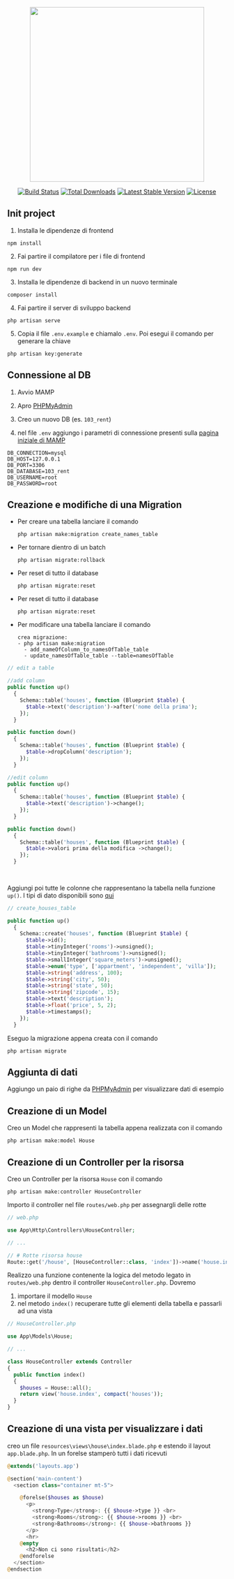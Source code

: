 <p align="center"><a href="https://laravel.com" target="_blank"><img src="https://raw.githubusercontent.com/laravel/art/master/logo-lockup/5%20SVG/2%20CMYK/1%20Full%20Color/laravel-logolockup-cmyk-red.svg" width="400"></a></p>

<p align="center">
<a href="https://travis-ci.org/laravel/framework"><img src="https://travis-ci.org/laravel/framework.svg" alt="Build Status"></a>
<a href="https://packagist.org/packages/laravel/framework"><img src="https://img.shields.io/packagist/dt/laravel/framework" alt="Total Downloads"></a>
<a href="https://packagist.org/packages/laravel/framework"><img src="https://img.shields.io/packagist/v/laravel/framework" alt="Latest Stable Version"></a>
<a href="https://packagist.org/packages/laravel/framework"><img src="https://img.shields.io/packagist/l/laravel/framework" alt="License"></a>
</p>

## Init project

1. Installa le dipendenze di frontend

```
npm install
```

2. Fai partire il compilatore per i file di frontend

```
npm run dev
```

3. Installa le dipendenze di backend in un nuovo terminale

```
composer install
```

4. Fai partire il server di sviluppo backend

```
php artisan serve
```

5. Copia il file `.env.example` e chiamalo `.env`. Poi esegui il comando per generare la chiave

```
php artisan key:generate
```

## Connessione al DB

1. Avvio MAMP

2. Apro [PHPMyAdmin](http://localhost/phpMyAdmin/?lang=en)

3. Creo un nuovo DB (es. `103_rent`)

4. nel file `.env` aggiungo i parametri di connessione presenti sulla [pagina iniziale di MAMP](http://localhost/MAMP/)

```
DB_CONNECTION=mysql
DB_HOST=127.0.0.1
DB_PORT=3306
DB_DATABASE=103_rent
DB_USERNAME=root
DB_PASSWORD=root
```

## Creazione e modifiche di una Migration

- Per creare una tabella lanciare il comando

  ```
  php artisan make:migration create_names_table
  ```
- Per tornare dientro di un batch

  ```
  php artisan migrate:rollback
  ```
- Per reset di tutto il database

  ```
  php artisan migrate:reset 
  ```
- Per reset di tutto il database

  ```
  php artisan migrate:reset 
  ```

- Per modificare una tabella lanciare il comando

  ```
  crea migrazione:
  - php artisan make:migration 
    - add_nameOfColumn_to_namesOfTable_table 
    - update_namesOfTable_table --table=namesOfTable

  ```
```php
// edit a table

//add column
public function up()
  {
    Schema::table('houses', function (Blueprint $table) {
      $table->text('description')->after('nome della prima');
    });
  }

public function down()
  {
    Schema::table('houses', function (Blueprint $table) {
      $table->dropColumn('description');
    });
  }

//edit column
public function up()
  {
    Schema::table('houses', function (Blueprint $table) {
      $table->text('description')->change();
    });
  }

public function down()
  {
    Schema::table('houses', function (Blueprint $table) {
      $table->valori prima della modifica ->change();
    });
  }
 
 
```



Aggiungi poi tutte le colonne che rappresentano la tabella nella funzione `up()`. I tipi di dato disponibili sono [qui](https://laravel.com/docs/9.x/migrations#available-column-types)

```php
// create_houses_table

public function up()
  {
    Schema::create('houses', function (Blueprint $table) {
      $table->id();
      $table->tinyInteger('rooms')->unsigned();
      $table->tinyInteger('bathrooms')->unsigned();
      $table->smallInteger('square_meters')->unsigned();
      $table->enum('type', ['appartment', 'independent', 'villa']);
      $table->string('address', 100);
      $table->string('city', 50);
      $table->string('state', 50);
      $table->string('zipcode', 15);
      $table->text('description');
      $table->float('price', 5, 2);
      $table->timestamps();
    });
  }
```

Eseguo la migrazione appena creata con il comando

```
php artisan migrate
```

## Aggiunta di dati

Aggiungo un paio di righe da [PHPMyAdmin](http://localhost/phpMyAdmin/?lang=en) per visualizzare dati di esempio

## Creazione di un Model

Creo un Model che rappresenti la tabella appena realizzata con il comando

```
php artisan make:model House
```

## Creazione di un Controller per la risorsa

Creo un Controller per la risorsa `House` con il comando

```
php artisan make:controller HouseController
```

Importo il controller nel file `routes/web.php` per assegnargli delle rotte

```php
// web.php

use App\Http\Controllers\HouseController;

// ...

// # Rotte risorsa house
Route::get('/house', [HouseController::class, 'index'])->name('house.index');
```

Realizzo una funzione contenente la logica del metodo legato in `routes/web.php` dentro il controller `HouseController.php`. Dovremo

1. importare il modello `House`
2. nel metodo `index()` recuperare tutte gli elementi della tabella e passarli ad una vista

```php
// HouseController.php

use App\Models\House;

// ...

class HouseController extends Controller
{
  public function index()
  {
    $houses = House::all();
    return view('house.index', compact('houses'));
  }
}
```

## Creazione di una vista per visualizzare i dati

creo un file `resources\views\house\index.blade.php` e estendo il layout `app.blade.php`.
In un forelse stamperò tutti i dati ricevuti

```php
@extends('layouts.app')

@section('main-content')
  <section class="container mt-5">

    @forelse($houses as $house)
      <p>
        <strong>Type</strong>: {{ $house->type }} <br>
        <strong>Rooms</strong>: {{ $house->rooms }} <br>
        <strong>Bathrooms</strong>: {{ $house->bathrooms }}
      </p>
      <hr>
    @empty
      <h2>Non ci sono risultati</h2>
    @endforelse
  </section>
@endsection

```
